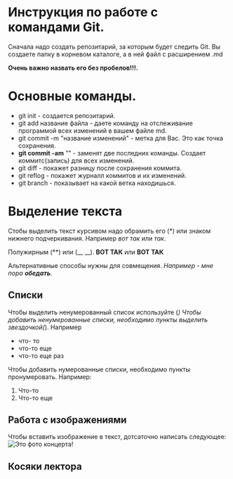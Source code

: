 # Инструкция по работе с командами Git.

Сначала надо создать репозитарий, за которым будет следить Git. Вы создаете папку в корневом каталоге, а в ней файл с расширением .md 

**Очень важно назвать его без пробелов!!!.**

# Основные команды.
* git init  - создается репозитарий.
* git add название файла - даете команду на отслеживание программой всех изменений в вашем файле md.
* git commit -m "название изменений" - метка для Вас. Это как точка сохранения.
* __git commit -am__ "" - заменят две последних команды. Создает коммитс(запись) для всех изменений. 
* git diff - покажет разницу после сохранения коммита.
* git reflog - покажет журналл коммитов и их изменений.
* git branch - показывает на какой ветка находишься.

# Выделение текста

Стобы выделить текст курсивом надо обрамить его (*) или знаком нижнего подчеркивания.
Например *вот так* или _так_.

Полужирным (**) или (__ __). **ВОТ ТАК** или __ВОТ ТАК__

Альтернативные способы нужны для совмещения. _Например  - мне пора **обедать**._

## Списки

Чтобы выделить ненумерованный список используйте (*)
Чтобы добавить ненумерованные списки, необходимо пункты выделить звездочкой(*).
Например
* что- то
* что-то еще
* что-то еще раз

Чтобы добавить нумерованные списки, необходимо пункты пронумеровать. Например:
1. Что-то
2. Что-то еще


## Работа с изображениями

Чтобы вставить изображение в текст, дотсаточно написать следующее:
![Это фото концерта!](DSCN2588.JPG)

## Косяки лектора

